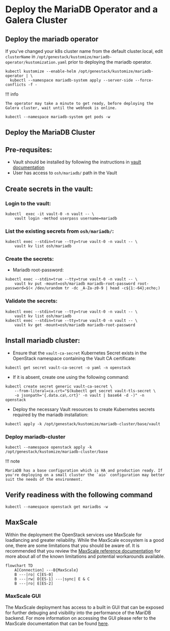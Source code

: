 # Deploy the MariaDB Operator and a Galera Cluster

## Deploy the mariadb operator

If you've changed your k8s cluster name from the default cluster.local, edit `clusterName` in `/opt/genestack/kustomize/mariadb-operator/kustomization.yaml` prior to deploying the mariadb operator.

``` shell
kubectl kustomize --enable-helm /opt/genestack/kustomize/mariadb-operator | \
  kubectl --namespace mariadb-system apply --server-side --force-conflicts -f -
```

!!! info

    The operator may take a minute to get ready, before deploying the Galera cluster, wait until the webhook is online.

``` shell
kubectl --namespace mariadb-system get pods -w
```

## Deploy the MariaDB Cluster

## Pre-requsites:

- Vault should be installed by following the instructions in [vault documentation](https://docs.rackspacecloud.com/vault/)
- User has access to `osh/mariadb/` path in the Vault

## Create secrets in the vault:

### Login to the vault:

``` shell
kubectl  exec -it vault-0 -n vault -- \
    vault login -method userpass username=mariadb
```

### List the existing secrets from `osh/mariadb/`:

``` shell
kubectl exec --stdin=true --tty=true vault-0 -n vault -- \
    vault kv list osh/mariadb
```

### Create the secrets:

- Mariadb root-password:
``` shell
kubectl exec --stdin=true --tty=true vault-0 -n vault -- \
    vault kv put -mount=osh/mariadb mariadb-root-password root-password=$(< /dev/urandom tr -dc _A-Za-z0-9 | head -c${1:-64};echo;)
```

### Validate the secrets:

``` shell
kubectl exec --stdin=true --tty=true vault-0 -n vault -- \
    vault kv list osh/mariadb
kubectl exec --stdin=true --tty=true vault-0 -n vault -- \
    vault kv get -mount=osh/mariadb mariadb-root-password
```

## Install mariadb cluster:

- Ensure that the `vault-ca-secret` Kubernetes Secret exists in the OpenStack namespace containing the Vault CA certificate:
```shell
kubectl get secret vault-ca-secret -o yaml -n openstack
```

- If it is absent, create one using the following command:
```shell
kubectl create secret generic vault-ca-secret \
    --from-literal=ca.crt="$(kubectl get secret vault-tls-secret \
    -o jsonpath='{.data.ca\.crt}' -n vault | base64 -d -)" -n openstack
```

- Deploy the necessary Vault resources to create Kubernetes secrets required by the mariadb installation:
``` shell
kubectl apply -k /opt/genestack/kustomize/mariadb-cluster/base/vault
```

### Deploy mariadb-cluster

``` shell
kubectl --namespace openstack apply -k /opt/genestack/kustomize/mariadb-cluster/base
```

!!! note

    MariaDB has a base configuration which is HA and production ready. If you're deploying on a small cluster the `aio` configuration may better suit the needs of the environment.

## Verify readiness with the following command

``` shell
kubectl --namespace openstack get mariadbs -w
```

## MaxScale

Within the deployment the OpenStack services use MaxScale for loadlancing and greater reliability. While the MaxScale ecosystem is a good one, there are some limitations that you should be aware of. It is recommended that you review the [MaxScale reference documentation](https://mariadb.com/kb/en/mariadb-maxscale-2302-limitations-and-known-issues-within-mariadb-maxscale) for more about all of the known limitations and potential workarounds available.

``` mermaid
flowchart TD
    A[Connection] ---B{MaxScale}
    B ---|ro| C[ES-0]
    B ---|rw| D[ES-1] ---|sync| E & C
    B ---|ro| E[ES-2]
```

### MaxScale GUI

The MaxScale deployment has access to a built in GUI that can be exposed for further debuging and visibility into the performance of the MariDB backend. For more information on accessing the GUI please refer to the MaxScale documentation that can be found [here](https://mariadb.com/resources/blog/getting-started-with-the-mariadb-maxscale-gui).
